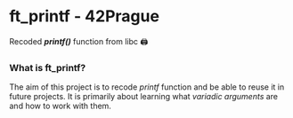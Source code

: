 # ft_printf - 42Prague
Recoded **_printf()_** function from libc :printer:

### **What is ft_printf?**
The aim of this project is to recode *printf* function and be able to reuse it in future projects.
It is primarily about learning what *variadic arguments* are and how to work with them.
